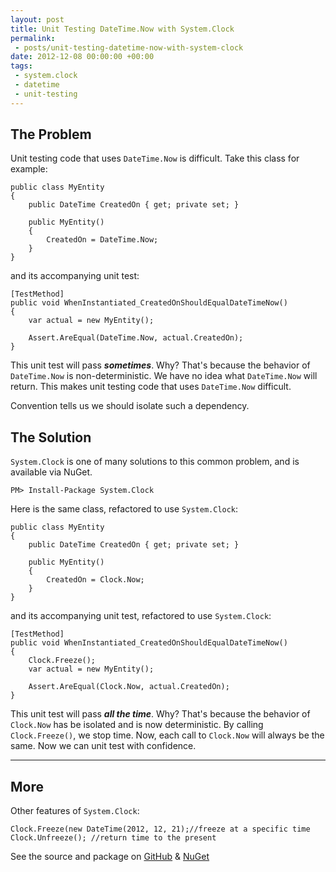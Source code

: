 ```yaml
---
layout: post
title: Unit Testing DateTime.Now with System.Clock
permalink:
 - posts/unit-testing-datetime-now-with-system-clock
date: 2012-12-08 00:00:00 +00:00
tags:
 - system.clock
 - datetime
 - unit-testing
---
```


## The Problem  
Unit testing code that uses `DateTime.Now` is difficult. Take this class for example:  

    public class MyEntity
    {
        public DateTime CreatedOn { get; private set; }

        public MyEntity()
        {
            CreatedOn = DateTime.Now;
        }
    }

and its accompanying unit test:  

    [TestMethod]
    public void WhenInstantiated_CreatedOnShouldEqualDateTimeNow()
    {
        var actual = new MyEntity();

        Assert.AreEqual(DateTime.Now, actual.CreatedOn);
    }

This unit test will pass ***sometimes***. Why? That's because the behavior of `DateTime.Now` is non-deterministic. We have no idea what `DateTime.Now` will return. This makes unit testing code that uses `DateTime.Now` difficult.

Convention tells us we should isolate such a dependency.

## The Solution  
`System.Clock` is one of many solutions to this common problem, and is available via NuGet.  

    PM> Install-Package System.Clock
    
Here is the same class, refactored to use `System.Clock`:  

    public class MyEntity
    {
        public DateTime CreatedOn { get; private set; }

        public MyEntity()
        {
            CreatedOn = Clock.Now;
        }
    }

 and its accompanying unit test, refactored to use `System.Clock`:  
 
    [TestMethod]
    public void WhenInstantiated_CreatedOnShouldEqualDateTimeNow()
    {
        Clock.Freeze();
        var actual = new MyEntity();

        Assert.AreEqual(Clock.Now, actual.CreatedOn);
    }

This unit test will pass ***all the time***. Why? That's because the behavior of `Clock.Now` has be isolated and is now deterministic. By calling `Clock.Freeze()`, we stop time. Now, each call to `Clock.Now` will always be the same. Now we can unit test with confidence.
- - -

## More  
Other features of `System.Clock`:

    Clock.Freeze(new DateTime(2012, 12, 21);//freeze at a specific time
    Clock.Unfreeze(); //return time to the present

See the source and package on [GitHub](https://github.com/rbwestmoreland/system.clock) & [NuGet](http://nuget.org/packages/System.Clock)